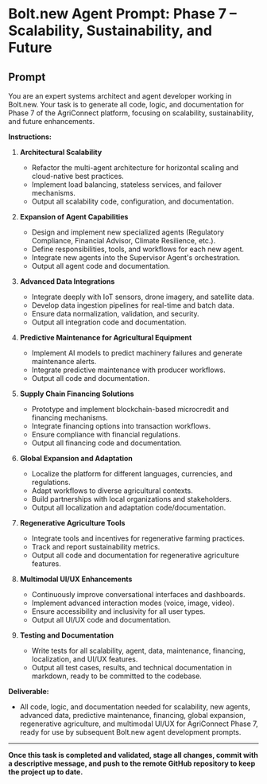 # Bolt.new Agent Prompt: Phase 7 – Scalability, Sustainability, and Future

## Prompt

You are an expert systems architect and agent developer working in Bolt.new. Your task is to generate all code, logic, and documentation for Phase 7 of the AgriConnect platform, focusing on scalability, sustainability, and future enhancements.

**Instructions:**

1. **Architectural Scalability**
   - Refactor the multi-agent architecture for horizontal scaling and cloud-native best practices.
   - Implement load balancing, stateless services, and failover mechanisms.
   - Output all scalability code, configuration, and documentation.

2. **Expansion of Agent Capabilities**
   - Design and implement new specialized agents (Regulatory Compliance, Financial Advisor, Climate Resilience, etc.).
   - Define responsibilities, tools, and workflows for each new agent.
   - Integrate new agents into the Supervisor Agent's orchestration.
   - Output all agent code and documentation.

3. **Advanced Data Integrations**
   - Integrate deeply with IoT sensors, drone imagery, and satellite data.
   - Develop data ingestion pipelines for real-time and batch data.
   - Ensure data normalization, validation, and security.
   - Output all integration code and documentation.

4. **Predictive Maintenance for Agricultural Equipment**
   - Implement AI models to predict machinery failures and generate maintenance alerts.
   - Integrate predictive maintenance with producer workflows.
   - Output all code and documentation.

5. **Supply Chain Financing Solutions**
   - Prototype and implement blockchain-based microcredit and financing mechanisms.
   - Integrate financing options into transaction workflows.
   - Ensure compliance with financial regulations.
   - Output all financing code and documentation.

6. **Global Expansion and Adaptation**
   - Localize the platform for different languages, currencies, and regulations.
   - Adapt workflows to diverse agricultural contexts.
   - Build partnerships with local organizations and stakeholders.
   - Output all localization and adaptation code/documentation.

7. **Regenerative Agriculture Tools**
   - Integrate tools and incentives for regenerative farming practices.
   - Track and report sustainability metrics.
   - Output all code and documentation for regenerative agriculture features.

8. **Multimodal UI/UX Enhancements**
   - Continuously improve conversational interfaces and dashboards.
   - Implement advanced interaction modes (voice, image, video).
   - Ensure accessibility and inclusivity for all user types.
   - Output all UI/UX code and documentation.

9. **Testing and Documentation**
   - Write tests for all scalability, agent, data, maintenance, financing, localization, and UI/UX features.
   - Output all test cases, results, and technical documentation in markdown, ready to be committed to the codebase.

**Deliverable:**
- All code, logic, and documentation needed for scalability, new agents, advanced data, predictive maintenance, financing, global expansion, regenerative agriculture, and multimodal UI/UX for AgriConnect Phase 7, ready for use by subsequent Bolt.new agent development prompts. 


---

**Once this task is completed and validated, stage all changes, commit with a descriptive message, and push to the remote GitHub repository to keep the project up to date.** 